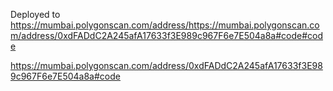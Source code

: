Deployed to
https://mumbai.polygonscan.com/address/https://mumbai.polygonscan.com/address/0xdFADdC2A245afA17633f3E989c967F6e7E504a8a#code#code

https://mumbai.polygonscan.com/address/0xdFADdC2A245afA17633f3E989c967F6e7E504a8a#code
